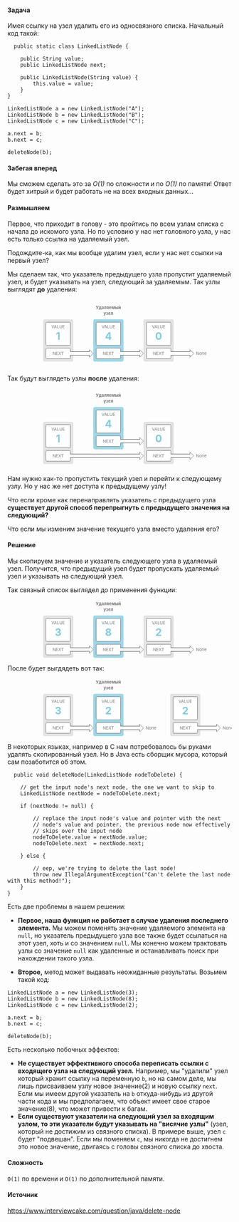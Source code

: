 #### Задача
Имея ссылку на узел удалить его из односвязного списка. Начальный код такой:

```language-java
  public static class LinkedListNode {

    public String value;
    public LinkedListNode next;

    public LinkedListNode(String value) {
        this.value = value;
    }
}

LinkedListNode a = new LinkedListNode("A");
LinkedListNode b = new LinkedListNode("B");
LinkedListNode c = new LinkedListNode("C");

a.next = b;
b.next = c;

deleteNode(b);
```

#### Забегая вперед

Мы сможем сделать это за *O(1)* по сложности и по *O(1)* по памяти! Ответ будет хитрый и будет работать не на всех входных данных...

#### Размышляем
Первое, что приходит в голову - это пройтись по всем узлам списка с начала до искомого узла. Но по условию у нас нет головного узла, у нас есть только ссылка на удаляемый узел.

Подождите-ка, как мы вообще удалим узел, если у нас нет ссылки на первый узел?

Мы сделаем так, что указатель предыдущего узла пропустит удаляемый узел, и будет указывать на узел, следующий за удаляемым. Так узлы выглядят **до** удаления: 

<svg width="455" height="155"><rect x="80" y="45" width="68" height="95" rx="4" ry="4" fill="#E3E3E3" stroke="#777" stroke-width="0"></rect><rect x="193" y="45" width="68" height="95" rx="4" ry="4" fill="rgba(91, 192, 222, 0.6)" stroke="#777" stroke-width="0"></rect><rect x="306" y="45" width="68" height="95" rx="4" ry="4" fill="#E3E3E3" stroke="#777" stroke-width="0"></rect><rect x="86.5" y="51.5" width="55" height="51.75" rx="2" ry="2" fill="white" stroke="#777" stroke-width="1"></rect><rect x="199.5" y="51.5" width="55" height="51.75" rx="2" ry="2" fill="white" stroke="#777" stroke-width="1"></rect><rect x="312.5" y="51.5" width="55" height="51.75" rx="2" ry="2" fill="white" stroke="#777" stroke-width="1"></rect><rect x="86.5" y="109.8" width="55" height="23.75" rx="2" ry="2" fill="white" stroke="#777" stroke-width="1"></rect><rect x="199.5" y="109.8" width="55" height="23.75" rx="2" ry="2" fill="white" stroke="#777" stroke-width="1"></rect><rect x="312.5" y="109.8" width="55" height="23.75" rx="2" ry="2" fill="white" stroke="#777" stroke-width="1"></rect><polygon points="184.5,130.125 193,121.625 184.5,113.125" fill="white" stroke="#777" stroke-width="1"></polygon><polygon points="297.5,130.125 306,121.625 297.5,113.125" fill="white" stroke="#777" stroke-width="1"></polygon><polygon points="410.5,130.125 419,121.625 410.5,113.125" fill="white" stroke="#777" stroke-width="1"></polygon><rect x="140.5" y="117.6" width="45.5" height="8" rx="0" ry="0" fill="white" stroke="white" stroke-width="1"></rect><rect x="253.5" y="117.6" width="45.5" height="8" rx="0" ry="0" fill="white" stroke="white" stroke-width="1"></rect><rect x="366.5" y="117.6" width="45.5" height="8" rx="0" ry="0" fill="white" stroke="white" stroke-width="1"></rect><line x1="141" y1="117.6" x2="185" y2="117.6" stroke="#555" stroke-width="1"></line><line x1="141" y1="125.6" x2="185" y2="125.6" stroke="#555" stroke-width="1"></line><line x1="254" y1="117.6" x2="298" y2="117.6" stroke="#555" stroke-width="1"></line><line x1="254" y1="125.6" x2="298" y2="125.6" stroke="#555" stroke-width="1"></line><line x1="367" y1="117.6" x2="411" y2="117.6" stroke="#555" stroke-width="1"></line><line x1="367" y1="125.6" x2="411" y2="125.6" stroke="#555" stroke-width="1"></line><text x="114" y="64.5" font-weight="normal" font-size="9.5px" fill="#777" text-anchor="middle">VALUE</text><text x="227" y="64.5" font-weight="normal" font-size="9.5px" fill="#777" text-anchor="middle">VALUE</text><text x="340" y="64.5" font-weight="normal" font-size="9.5px" fill="#777" text-anchor="middle">VALUE</text><text x="114" y="124.9" font-weight="normal" font-size="9.5px" fill="#777" text-anchor="middle">NEXT</text><text x="227" y="124.9" font-weight="normal" font-size="9.5px" fill="#777" text-anchor="middle">NEXT</text><text x="340" y="124.9" font-weight="normal" font-size="9.5px" fill="#777" text-anchor="middle">NEXT</text><text x="436" y="124.9" font-weight="normal" font-size="9.5px" fill="#777" text-anchor="middle">None</text><text x="114" y="90.5" font-weight="bold" font-size="23px" fill="rgba(91, 192, 222, 0.8)" text-anchor="middle">1</text><text x="227" y="90.5" font-weight="bold" font-size="23px" fill="rgba(91, 192, 222, 0.8)" text-anchor="middle">4</text><text x="340" y="90.5" font-weight="bold" font-size="23px" fill="rgba(91, 192, 222, 0.8)" text-anchor="middle">0</text><text x="227" y="22" font-weight="bold" font-size="9.5px" fill="#777" text-anchor="middle">Удаляемый</text><text x="227" y="35" font-weight="bold" font-size="9.5px" fill="#777" text-anchor="middle">узел</text></svg>

Так будут выглядеть узлы **после** удаления:

<svg width="455" height="180"><rect x="80" y="75" width="68" height="95" rx="4" ry="4" fill="#E3E3E3" stroke="#777" stroke-width="0"></rect><rect x="193" y="42" width="68" height="95" rx="4" ry="4" fill="rgba(91, 192, 222, 0.6)" stroke="#777" stroke-width="0"></rect><rect x="306" y="75" width="68" height="95" rx="4" ry="4" fill="#E3E3E3" stroke="#777" stroke-width="0"></rect><rect x="86.5" y="81.5" width="55" height="51.75" rx="2" ry="2" fill="white" stroke="#777" stroke-width="1"></rect><rect x="199.5" y="48.5" width="55" height="51.75" rx="2" ry="2" fill="white" stroke="#777" stroke-width="1"></rect><rect x="312.5" y="81.5" width="55" height="51.75" rx="2" ry="2" fill="white" stroke="#777" stroke-width="1"></rect><rect x="86.5" y="139.8" width="55" height="23.75" rx="2" ry="2" fill="white" stroke="#777" stroke-width="1"></rect><rect x="199.5" y="106.8" width="55" height="23.75" rx="2" ry="2" fill="white" stroke="#777" stroke-width="1"></rect><rect x="312.5" y="139.8" width="55" height="23.75" rx="2" ry="2" fill="white" stroke="#777" stroke-width="1"></rect><polygon points="297.5,160.125 306,151.625 297.5,143.125" fill="white" stroke="#777" stroke-width="1"></polygon><polygon points="297.5,127.125 306,118.625 297.5,110.125" fill="white" stroke="#777" stroke-width="1"></polygon><polygon points="410.5,160.125 419,151.625 410.5,143.125" fill="white" stroke="#777" stroke-width="1"></polygon><rect x="140.5" y="147.6" width="158.5" height="8" rx="0" ry="0" fill="white" stroke="white" stroke-width="1"></rect><rect x="253.5" y="114.6" width="45.5" height="8" rx="0" ry="0" fill="white" stroke="white" stroke-width="1"></rect><rect x="366.5" y="147.6" width="45.5" height="8" rx="0" ry="0" fill="white" stroke="white" stroke-width="1"></rect><line x1="141" y1="147.6" x2="298" y2="147.6" stroke="#555" stroke-width="1"></line><line x1="141" y1="155.6" x2="298" y2="155.6" stroke="#555" stroke-width="1"></line><line x1="254" y1="114.6" x2="298" y2="114.6" stroke="#555" stroke-width="1"></line><line x1="254" y1="122.6" x2="298" y2="122.6" stroke="#555" stroke-width="1"></line><line x1="367" y1="147.6" x2="411" y2="147.6" stroke="#555" stroke-width="1"></line><line x1="367" y1="155.6" x2="411" y2="155.6" stroke="#555" stroke-width="1"></line><text x="114" y="94.5" font-weight="normal" font-size="9.5px" fill="#777" text-anchor="middle">VALUE</text><text x="227" y="61.5" font-weight="normal" font-size="9.5px" fill="#777" text-anchor="middle">VALUE</text><text x="340" y="94.5" font-weight="normal" font-size="9.5px" fill="#777" text-anchor="middle">VALUE</text><text x="114" y="154.9" font-weight="normal" font-size="9.5px" fill="#777" text-anchor="middle">NEXT</text><text x="227" y="121.9" font-weight="normal" font-size="9.5px" fill="#777" text-anchor="middle">NEXT</text><text x="340" y="154.9" font-weight="normal" font-size="9.5px" fill="#777" text-anchor="middle">NEXT</text><text x="436" y="154.9" font-weight="normal" font-size="9.5px" fill="#777" text-anchor="middle">None</text><text x="114" y="120.5" font-weight="bold" font-size="23px" fill="rgba(91, 192, 222, 0.8)" text-anchor="middle">1</text><text x="227" y="87.5" font-weight="bold" font-size="23px" fill="rgba(91, 192, 222, 0.8)" text-anchor="middle">4</text><text x="340" y="120.5" font-weight="bold" font-size="23px" fill="rgba(91, 192, 222, 0.8)" text-anchor="middle">0</text><text x="227" y="19" font-weight="bold" font-size="9.5px" fill="#777" text-anchor="middle">Удаляемый</text><text x="227" y="32" font-weight="bold" font-size="9.5px" fill="#777" text-anchor="middle">узел</text></svg>

Нам нужно как-то пропустить текущий узел и перейти к следующему узлу. Но у нас же нет доступа к предыдущему узлу!

Что если кроме как перенаправлять указатель с предыдущего узла **существует другой способ перепрыгнуть с предыдущего значения на следующий?**

Что если мы изменим значение текущего узла вместо удаления его?

#### Решение
Мы скопируем значение и указатель следующего узла в удаляемый узел. Получится, что предыдущий узел будет пропускать удаляемый узел и указывать на следующий узел.

Так связный список выглядел до применения функции: 

<svg width="520" height="135"><rect x="80" y="35" width="68" height="95" rx="4" ry="4" fill="#E3E3E3" stroke="#777" stroke-width="0"></rect><rect x="193" y="35" width="68" height="95" rx="4" ry="4" fill="rgba(91, 192, 222, 0.6)" stroke="#777" stroke-width="0"></rect><rect x="306" y="35" width="68" height="95" rx="4" ry="4" fill="#E3E3E3" stroke="#777" stroke-width="0"></rect><rect x="86.5" y="41.5" width="55" height="51.75" rx="2" ry="2" fill="white" stroke="#777" stroke-width="1"></rect><rect x="199.5" y="41.5" width="55" height="51.75" rx="2" ry="2" fill="white" stroke="#777" stroke-width="1"></rect><rect x="312.5" y="41.5" width="55" height="51.75" rx="2" ry="2" fill="white" stroke="#777" stroke-width="1"></rect><rect x="86.5" y="99.8" width="55" height="23.75" rx="2" ry="2" fill="white" stroke="#777" stroke-width="1"></rect><rect x="199.5" y="99.8" width="55" height="23.75" rx="2" ry="2" fill="white" stroke="#777" stroke-width="1"></rect><rect x="312.5" y="99.8" width="55" height="23.75" rx="2" ry="2" fill="white" stroke="#777" stroke-width="1"></rect><polygon points="184.5,120.125 193,111.625 184.5,103.125" fill="white" stroke="#777" stroke-width="1"></polygon><polygon points="297.5,120.125 306,111.625 297.5,103.125" fill="white" stroke="#777" stroke-width="1"></polygon><polygon points="410.5,120.125 419,111.625 410.5,103.125" fill="white" stroke="#777" stroke-width="1"></polygon><rect x="140.5" y="107.6" width="45.5" height="8" rx="0" ry="0" fill="white" stroke="white" stroke-width="1"></rect><rect x="253.5" y="107.6" width="45.5" height="8" rx="0" ry="0" fill="white" stroke="white" stroke-width="1"></rect><rect x="366.5" y="107.6" width="45.5" height="8" rx="0" ry="0" fill="white" stroke="white" stroke-width="1"></rect><line x1="141" y1="107.6" x2="185" y2="107.6" stroke="#555" stroke-width="1"></line><line x1="141" y1="115.6" x2="185" y2="115.6" stroke="#555" stroke-width="1"></line><line x1="254" y1="107.6" x2="298" y2="107.6" stroke="#555" stroke-width="1"></line><line x1="254" y1="115.6" x2="298" y2="115.6" stroke="#555" stroke-width="1"></line><line x1="367" y1="107.6" x2="411" y2="107.6" stroke="#555" stroke-width="1"></line><line x1="367" y1="115.6" x2="411" y2="115.6" stroke="#555" stroke-width="1"></line><text x="114" y="54.5" font-weight="normal" font-size="9.5px" fill="#777" text-anchor="middle">VALUE</text><text x="227" y="54.5" font-weight="normal" font-size="9.5px" fill="#777" text-anchor="middle">VALUE</text><text x="340" y="54.5" font-weight="normal" font-size="9.5px" fill="#777" text-anchor="middle">VALUE</text><text x="114" y="114.9" font-weight="normal" font-size="9.5px" fill="#777" text-anchor="middle">NEXT</text><text x="227" y="114.9" font-weight="normal" font-size="9.5px" fill="#777" text-anchor="middle">NEXT</text><text x="340" y="114.9" font-weight="normal" font-size="9.5px" fill="#777" text-anchor="middle">NEXT</text><text x="436" y="114.9" font-weight="normal" font-size="9.5px" fill="#777" text-anchor="middle">None</text><text x="114" y="80.5" font-weight="bold" font-size="23px" fill="rgba(91, 192, 222, 0.8)" text-anchor="middle">3</text><text x="227" y="80.5" font-weight="bold" font-size="23px" fill="rgba(91, 192, 222, 0.8)" text-anchor="middle">8</text><text x="340" y="80.5" font-weight="bold" font-size="23px" fill="rgba(91, 192, 222, 0.8)" text-anchor="middle">2</text><text x="227" y="12" font-weight="bold" font-size="9.5px" fill="#777" text-anchor="middle">Удаляемый</text><text x="227" y="25" font-weight="bold" font-size="9.5px" fill="#777" text-anchor="middle">узел</text></svg>

После будет выгдядеть вот так:

<svg width="520" height="135"><rect x="80" y="35" width="68" height="95" rx="4" ry="4" fill="#E3E3E3" stroke="#777" stroke-width="0"></rect><rect x="193" y="35" width="68" height="95" rx="4" ry="4" fill="rgba(91, 192, 222, 0.6)" stroke="#777" stroke-width="0"></rect><rect x="366" y="35" width="68" height="95" rx="4" ry="4" fill="#E3E3E3" stroke="#777" stroke-width="0"></rect><rect x="86.5" y="41.5" width="55" height="51.75" rx="2" ry="2" fill="white" stroke="#777" stroke-width="1"></rect><rect x="199.5" y="41.5" width="55" height="51.75" rx="2" ry="2" fill="white" stroke="#777" stroke-width="1"></rect><rect x="372.5" y="41.5" width="55" height="51.75" rx="2" ry="2" fill="white" stroke="#777" stroke-width="1"></rect><rect x="86.5" y="99.8" width="55" height="23.75" rx="2" ry="2" fill="white" stroke="#777" stroke-width="1"></rect><rect x="199.5" y="99.8" width="55" height="23.75" rx="2" ry="2" fill="white" stroke="#777" stroke-width="1"></rect><rect x="372.5" y="99.8" width="55" height="23.75" rx="2" ry="2" fill="white" stroke="#777" stroke-width="1"></rect><polygon points="184.5,120.125 193,111.625 184.5,103.125" fill="white" stroke="#777" stroke-width="1"></polygon><polygon points="297.5,120.125 306,111.625 297.5,103.125" fill="white" stroke="#777" stroke-width="1"></polygon><polygon points="470.5,120.125 479,111.625 470.5,103.125" fill="white" stroke="#777" stroke-width="1"></polygon><rect x="140.5" y="107.6" width="45.5" height="8" rx="0" ry="0" fill="white" stroke="white" stroke-width="1"></rect><rect x="253.5" y="107.6" width="45.5" height="8" rx="0" ry="0" fill="white" stroke="white" stroke-width="1"></rect><rect x="426.5" y="107.6" width="45.5" height="8" rx="0" ry="0" fill="white" stroke="white" stroke-width="1"></rect><line x1="141" y1="107.6" x2="185" y2="107.6" stroke="#555" stroke-width="1"></line><line x1="141" y1="115.6" x2="185" y2="115.6" stroke="#555" stroke-width="1"></line><line x1="254" y1="107.6" x2="298" y2="107.6" stroke="#555" stroke-width="1"></line><line x1="254" y1="115.6" x2="298" y2="115.6" stroke="#555" stroke-width="1"></line><line x1="427" y1="107.6" x2="471" y2="107.6" stroke="#555" stroke-width="1"></line><line x1="427" y1="115.6" x2="471" y2="115.6" stroke="#555" stroke-width="1"></line><text x="114" y="54.5" font-weight="normal" font-size="9.5px" fill="#777" text-anchor="middle">VALUE</text><text x="227" y="54.5" font-weight="normal" font-size="9.5px" fill="#777" text-anchor="middle">VALUE</text><text x="400" y="54.5" font-weight="normal" font-size="9.5px" fill="#777" text-anchor="middle">VALUE</text><text x="114" y="114.9" font-weight="normal" font-size="9.5px" fill="#777" text-anchor="middle">NEXT</text><text x="227" y="114.9" font-weight="normal" font-size="9.5px" fill="#777" text-anchor="middle">NEXT</text><text x="400" y="114.9" font-weight="normal" font-size="9.5px" fill="#777" text-anchor="middle">NEXT</text><text x="496" y="114.9" font-weight="normal" font-size="9.5px" fill="#777" text-anchor="middle">None</text><text x="323" y="114.9" font-weight="normal" font-size="9.5px" fill="#777" text-anchor="middle">None</text><text x="114" y="80.5" font-weight="bold" font-size="23px" fill="rgba(91, 192, 222, 0.8)" text-anchor="middle">3</text><text x="227" y="80.5" font-weight="bold" font-size="23px" fill="rgba(91, 192, 222, 0.8)" text-anchor="middle">2</text><text x="400" y="80.5" font-weight="bold" font-size="23px" fill="rgba(91, 192, 222, 0.8)" text-anchor="middle">2</text><text x="227" y="12" font-weight="bold" font-size="9.5px" fill="#777" text-anchor="middle">Удаляемый</text><text x="227" y="25" font-weight="bold" font-size="9.5px" fill="#777" text-anchor="middle">узел</text></svg>

В некоторых языках, например в С нам потребовалось бы руками удалять скопированный узел. Но в Java есть сборщик мусора, который сам позаботится об этом.

```language-java
  public void deleteNode(LinkedListNode nodeToDelete) {

    // get the input node's next node, the one we want to skip to
    LinkedListNode nextNode = nodeToDelete.next;

    if (nextNode != null) {

        // replace the input node's value and pointer with the next
        // node's value and pointer. the previous node now effectively
        // skips over the input node
        nodeToDelete.value = nextNode.value;
        nodeToDelete.next  = nextNode.next;

    } else {

        // eep, we're trying to delete the last node!
        throw new IllegalArgumentException("Can't delete the last node with this method!");
    }
}
```

Есть две проблемы в нашем решении:

- **Первое, наша функция не работает в случае удаления последнего элемента.** Мы можем поменять значение удаляемого элемента на `null`, но указатель предыдущего узла все также будет ссылаться на этот узел, хоть и со значением `null`. Мы конечно можем трактовать узлы со значение `null` как удаленные и останавливать поиск при нахождении такого узла. 

- **Второе,** метод может выдавать неожиданные результаты. Возьмем такой код:

```language-java
LinkedListNode a = new LinkedListNode(3);
LinkedListNode b = new LinkedListNode(8);
LinkedListNode c = new LinkedListNode(2);

a.next = b;
b.next = c;

deleteNode(b);
```

Есть несколько побочных эффектов:

- **Не существует эффективного способа переписать ссылки с входящего узла на следующий узел.** Например, мы "удалили" узел который хранит ссылку на переменную `b`, но на самом деле, мы лишь присваиваем узлу новое значение(2) и новую ссылку `next`. Если мы имеем другой указатель на `b` откуда-нибудь из другой части кода и мы предполагаем, что объект имеет свое старое значение(8), что может привести к багам.
- **Если существуют указатели на следующий узел за входящим узлом, то эти указатели будут указывать на "висячие узлы"** (узел, который не достижим из связного списка). В примере выше, узел `c` будет "подвешан". Если мы поменяем `c`, мы никогда не достигнем это новое значение, двигаясь с головы связного списка до хвоста.

#### Сложность
`O(1)` по времени и `O(1)` по дополнительной памяти.

#### Источник
https://www.interviewcake.com/question/java/delete-node